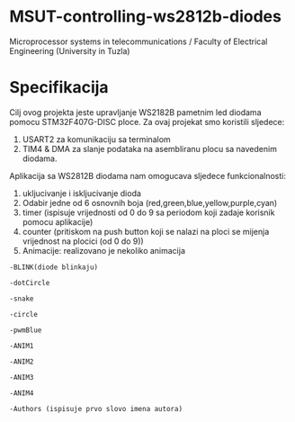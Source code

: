 # MSUT-controlling-ws2812b-diodes

Microprocessor systems in telecommunications / Faculty of Electrical Engineering (University in Tuzla)

# Specifikacija

Cilj ovog projekta jeste upravljanje WS2182B pametnim led diodama pomocu STM32F407G-DISC ploce. Za ovaj projekat smo koristili sljedece:

1. USART2 za komunikaciju sa terminalom
2. TIM4 & DMA za slanje podataka na asembliranu plocu sa navedenim diodama.

Aplikacija sa WS2812B diodama nam omogucava sljedece funkcionalnosti:

1. ukljucivanje i iskljucivanje dioda
2. Odabir jedne od 6 osnovnih boja (red,green,blue,yellow,purple,cyan)
3. timer (ispisuje vrijednosti od 0 do 9 sa periodom koji zadaje korisnik pomocu aplikacije)
4. counter (pritiskom na push button koji se nalazi na ploci se mijenja vrijednost na plocici (od 0 do 9))
5. Animacije: realizovano je nekoliko animacija

```
-BLINK(diode blinkaju)
```

```
-dotCircle
```

```
-snake
```

```
-circle
```

```
-pwmBlue
```

```
-ANIM1
```

```
-ANIM2
```

```
-ANIM3
```

```
-ANIM4
```

```
-Authors (ispisuje prvo slovo imena autora)
```
